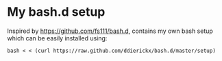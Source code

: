 My bash.d setup
===============

Inspired by <https://github.com/fs111/bash.d>, contains my own bash setup which can be easily installed using:

	bash < < (curl https://raw.github.com/ddierickx/bash.d/master/setup)
